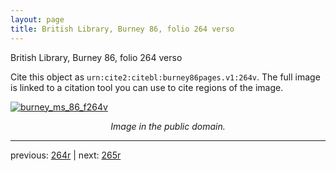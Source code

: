 ```yaml
---
layout: page
title: British Library, Burney 86, folio 264 verso
---
```


British Library, Burney 86, folio 264 verso

Cite this object as `urn:cite2:citebl:burney86pages.v1:264v`.  The full image is linked to a citation tool you can use to cite regions of the image.

[![burney_ms_86_f264v](http://www.homermultitext.org/iipsrv?IIIF=/project/homer/pyramidal/deepzoom/citebl/burney86imgs/v1/burney_ms_86_f264v.tif/full/800,/0/default.jpg)](http://www.homermultitext.org/ict2/?urn=urn:cite2:citebl:burney86imgs.v1:burney_ms_86_f264v) 

<p style="text-align: center; font-style: italic;">Image in the public domain.</p>

---

previous: [264r](../264r/) | next: [265r](../265r/)